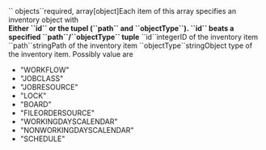 <tr><td>`` objects``</td><td>required, array[object]</td><td>Each item of this array specifies an inventory object with<br/>
<b>Either ``id`` or the tupel (``path`` and ``objectType``). ``id`` beats a specified ``path``/``objectType`` tuple</b></td><td></td><td></td></tr>
<tr><td style="padding-left:20px;">``id``</td><td>integer</td><td>ID of the inventory item</td><td></td><td></td></tr>
<tr><td style="padding-left:20px;">``path``</td><td>string<td>Path of the inventory item</td><td></td><td></td></tr>
<tr><td style="padding-left:20px;">``objectType``</td><td>string</td><td>Object type of the inventory item. Possibly value are 
<ul><li>"WORKFLOW"</li>
    <li>"JOBCLASS"</li>
    <li>"JOBRESOURCE"</li>
    <li>"LOCK"</li>
    <li>"BOARD"</li>
    <li>"FILEORDERSOURCE"</li>
    <li>"WORKINGDAYSCALENDAR"</li>
    <li>"NONWORKINGDAYSCALENDAR"</li>
    <li>"SCHEDULE"</li></ul>
</td><td></td><td></td></tr>
